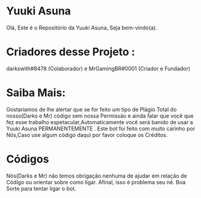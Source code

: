 # Yuuki Asuna
Olá, Este é o Repositório da Yuuki Asuna, Seja bem-vindo(a).

# Criadores desse Projeto :
darkswith#8478 (Colaborador) e MrGamingBR#0001 (Criador e Fundador)

# Saiba Mais: 
Gostariamos de lhe alertar que se for feito um tipo de Plágio Total do nosso(Darks e Mr) código sem nossa Permissão e ainda falar que você que fez esse trabalho espetacular,Automaticamente você será banido de usar a Yuuki Asuna PERMANENTEMENTE . Este bot foi feito com muito carinho por Nós,Caso use algum código daqui por favor coloque os Créditos.

# Códigos
Nós(Darks e Mr) não temos obrigação nenhuma de ajudar em relação de Código ou orientar sobre como ligar. Afinal, isso é problema seu né. Boa Sorte para tentar ligar o bot.
